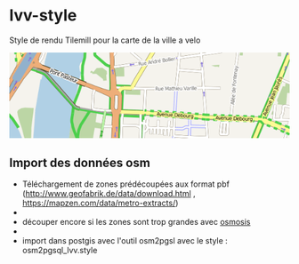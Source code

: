 # lvv-style

Style de rendu Tilemill pour la carte de la ville a velo

![alt tag](https://github.com/rya6453/lvv-style/blob/master/lvv.png)


## Import des données osm

- Téléchargement de zones prédécoupées aux format pbf (http://www.geofabrik.de/data/download.html , https://mapzen.com/data/metro-extracts/)
- 
- découper encore si les zones sont trop grandes avec [osmosis](https://wiki.openstreetmap.org/wiki/FR:Osmosis)
- 
- import dans postgis avec l'outil osm2pgsl avec le style : osm2pgsql_lvv.style




